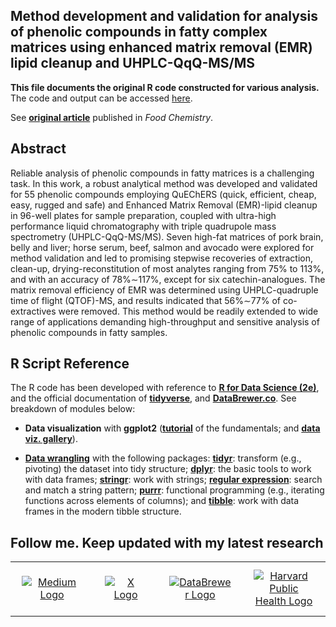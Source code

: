 ## Method development and validation for analysis of phenolic compounds in fatty complex matrices using enhanced matrix removal (EMR) lipid cleanup and UHPLC-QqQ-MS/MS

**This file documents the original R code constructed for various analysis.** The code and output can be accessed [here](https://yuanbofaith.github.io/QuEChERS-EMR-polyphenols/). 

See [**original article**](https://www.sciencedirect.com/science/article/abs/pii/S0308814621021026) published in *Food Chemistry*.

## Abstract

Reliable analysis of phenolic compounds in fatty matrices is a challenging task. In this work, a robust analytical method was developed and validated for 55 phenolic compounds employing QuEChERS (quick, efficient, cheap, easy, rugged and safe) and Enhanced Matrix Removal (EMR)-lipid cleanup in 96-well plates for sample preparation, coupled with ultra-high performance liquid chromatography with triple quadrupole mass spectrometry (UHPLC-QqQ-MS/MS). Seven high-fat matrices of pork brain, belly and liver; horse serum, beef, salmon and avocado were explored for method validation and led to promising stepwise recoveries of extraction, clean-up, drying-reconstitution of most analytes ranging from 75% to 113%, and with an accuracy of 78%∼117%, except for six catechin-analogues. The matrix removal efficiency of EMR was determined using UHPLC-quadruple time of flight (QTOF)-MS, and results indicated that 56%∼77% of co-extractives were removed. This method would be readily extended to wide range of applications demanding high-throughput and sensitive analysis of phenolic compounds in fatty samples.



## R Script Reference

The R code has been developed with reference to [**R for Data Science (2e)**](https://r4ds.hadley.nz/), and the official documentation of [**tidyverse**](https://www.tidyverse.org/), and [**DataBrewer.co**](https://www.databrewer.co/). See breakdown of modules below:

- **Data visualization** with **ggplot2** ([**tutorial**](https://www.databrewer.co/R/visualization/introduction) of the fundamentals; and [**data viz. gallery**](https://www.databrewer.co/R/gallery)).

- [**Data wrangling**](https://www.databrewer.co/R/data-wrangling) with the following packages:
[**tidyr**](https://www.databrewer.co/R/data-wrangling/tidyr/introduction): transform (e.g., pivoting) the dataset into tidy structure; [**dplyr**](https://www.databrewer.co/R/data-wrangling/dplyr/0-introduction): the basic tools to work with data frames; [**stringr**](https://www.databrewer.co/R/data-wrangling/stringr/0-introduction): work with strings; [**regular expression**](https://www.databrewer.co/R/data-wrangling/regular-expression/0-introduction): search and match a string pattern; [**purrr**](https://www.databrewer.co/R/data-wrangling/purrr/introduction): functional programming (e.g., iterating functions across elements of columns); and [**tibble**](https://www.databrewer.co/R/data-wrangling/tibble/introduction): work with data frames in the modern tibble structure.

## Follow me. Keep updated with my latest research

<table style="border-collapse: collapse; width: 100%; border: 0;">
  <tr>
    <td style="border: none;" align="center">
      <a href="https://medium.com/@yuanbo.faith">
        <img src="https://upload.wikimedia.org/wikipedia/commons/0/0d/Medium_%28website%29_logo.svg" alt="Medium Logo" style="max-width: 100px; height: auto; margin: 10px;">
      </a>
    </td>
    <td style="border: none;" align="center">
      <a href="https://x.com/yuanbogeneral">
        <img src="https://upload.wikimedia.org/wikipedia/commons/c/ce/X_logo_2023.svg" alt="X Logo" style="max-width: 100px; height: auto; margin: 10px;">
      </a>
    </td>
    <td style="border: none;" align="center">
      <a href="https://www.databrewer.co/">
        <img src="https://upload.wikimedia.org/wikipedia/commons/4/4c/Logo_of_DataBrewer.co.png" alt="DataBrewer Logo" style="max-width: 100px; height: auto; margin: 10px;">
      </a>
    </td>
    <td style="border: none;" align="center">
      <a href="https://connects.catalyst.harvard.edu/Profiles/display/Person/193422">
        <img src="https://upload.wikimedia.org/wikipedia/en/1/18/Harvard_shield-Public_Health.png" alt="Harvard Public Health Logo" style="max-width: 100px; height: auto; margin: 10px;">
      </a>
    </td>
  </tr>
</table>

  


